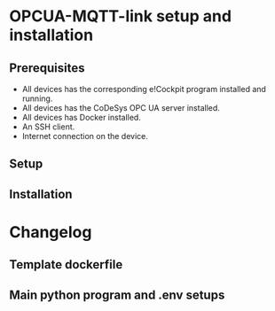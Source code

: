 # OPCUA-MQTT-link setup and installation

## Prerequisites
- All devices has the corresponding e!Cockpit program installed and running. 
- All devices has the CoDeSys OPC UA server installed. 
- All devices has Docker installed. 
- An SSH client.
- Internet connection on the device. 

## Setup 

## Installation



# Changelog 

## Template dockerfile

## Main python program and .env setups
